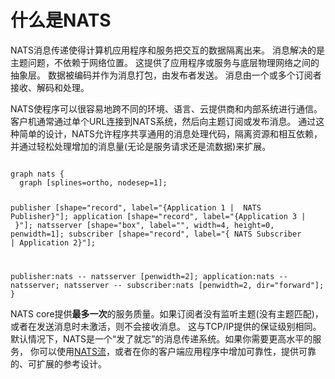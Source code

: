 # 什么是NATS

NATS消息传递使得计算机应用程序和服务把交互的数据隔离出来。
消息解决的是主题问题，不依赖于网络位置。
这提供了应用程序或服务与底层物理网络之间的抽象层。
数据被编码并作为消息打包，由发布者发送。
消息由一个或多个订阅者接收、解码和处理。


NATS使程序可以很容易地跨不同的环境、语言、云提供商和内部系统进行通信。客户机通常通过单个URL连接到NATS系统，然后向主题订阅或发布消息。
通过这种简单的设计，NATS允许程序共享通用的消息处理代码，隔离资源和相互依赖，并通过轻松处理增加的消息量(无论是服务请求还是流数据)来扩展。
<div class="graphviz"><code data-viz="dot">
graph nats {
  graph [splines=ortho, nodesep=1];

  publisher [shape="record", label="{Application 1 | <nats> NATS Publisher}"];
  application [shape="record", label="{Application 3 | <nats>  }"];
  natsserver [shape="box", label="", width=4, height=0, penwidth=1];
  subscriber [shape="record", label="{<nats> NATS Subscriber | Application 2}"];

  publisher:nats -- natsserver [penwidth=2];
  application:nats -- natsserver;
  natsserver -- subscriber:nats [penwidth=2, dir="forward"];
}
</code></div>

NATS core提供**最多一次**的服务质量。如果订阅者没有监听主题(没有主题匹配)，或者在发送消息时未激活，则不会接收消息。
这与TCP/IP提供的保证级别相同。默认情况下，NATS是一个“发了就忘”的消息传递系统。如果你需要更高水平的服务，
你可以使用[NATS流](/nats_streaming/intro.md)，或者在你的客户端应用程序中增加可靠性，提供可靠的、可扩展的参考设计。